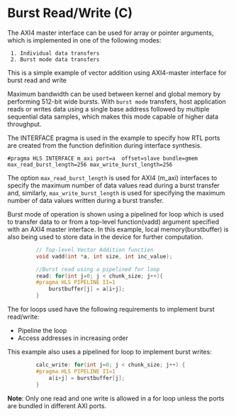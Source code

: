Burst Read/Write (C)
======================

The AXI4 master interface can be used for array or pointer arguments, which is implemented in one of the following modes:

	 1. Individual data transfers
	 2. Burst mode data transfers

This is a simple example of vector addition using AXI4-master interface for burst read and write

Maximum bandwidth can be used between kernel and global memory by performing 512-bit wide bursts.
With `burst mode` transfers, host application reads or writes data using a single base address followed
by multiple sequential data samples, which makes this mode capable of higher data throughput.

The INTERFACE pragma is used in the example to specify how RTL ports are created from the function definition during interface synthesis.

`#pragma HLS INTERFACE m_axi port=a  offset=slave bundle=gmem max_read_burst_length=256 max_write_burst_length=256`

The option `max_read_burst_length` is used for AXI4 (m_axi) interfaces to specify the maximum number of data values read during a burst transfer and,
similarly, `max_write_burst_length` is used for specifying the maximum number of data values written during a burst transfer.

Burst mode of operation is shown using a pipelined for loop which is used to transfer data to or from a top-level function(vadd) argument
specified with an AXI4 master interface. In this example, local memory(burstbuffer) is also being used to store data in the device for further computation.
```c
	     // Top-level Vector Addition function
	     void vadd(int *a, int size, int inc_value);

	     //Burst read using a pipelined for loop
	     read: for(int j=0; j < chunk_size; j++){
	     #pragma HLS PIPELINE II=1
	         burstbuffer[j] = a[i+j];
	     }
```
The for loops used have the following requirements to implement burst read/write:
- Pipeline the loop
- Access addresses in increasing order

This example also uses a pipelined for loop to implement burst writes:
```c
	     calc_write: for(int j=0; j < chunk_size; j++) {
	     #pragma HLS PIPELINE II=1
	         a[i+j] = burstbuffer[j];
	     }
```
__Note__: Only one read and one write is allowed in a for loop unless the ports are bundled in different AXI ports.

